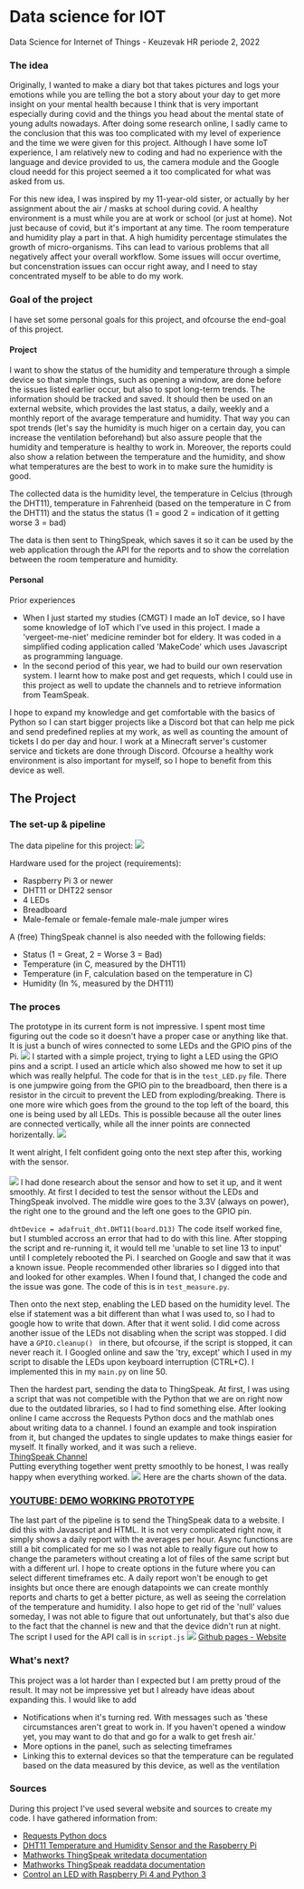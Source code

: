 # Data science for IOT 
Data Science for Internet of Things - Keuzevak HR periode 2, 2022

### The idea 
Originally, I wanted to make a diary bot that takes pictures and logs your emotions while you are telling the bot a story about your day to get more insight on your mental health because I think that is very important especially during covid and the things you head about the mental state of young adults nowadays. After doing some research online, I sadly came to the conclusion that this was too complicated with my level of experience and the time we were given for this project. Although I have some IoT experience, I am relatively new to coding and had no experience with the language and device provided to us, the camera module and the Google cloud needd for this project seemed a it too complicated for what was asked from us.

For this new idea, I was inspired by my 11-year-old sister, or actually by her assignment about the air / masks at school during covid. A healthy environment is a must while you are at work or school (or just at home). Not just because of covid, but it's important at any time. The room temperature and humidity play a part in that. A high humidity percentage stimulates the growth of micro-organisms. Tihs can lead to various problems that all negatively affect your overall workflow. Some issues will occur overtime, but concenstration issues can occur right away, and I need to stay concentrated myself to be able to do my work. 

### Goal of the project
I have set some personal goals for this project, and ofcourse the end-goal of this project.

#### Project
I want to show the status of the humidity and temperature through a simple device so that simple things, such as opening a window, are done before the issues listed earlier occur, but also to spot long-term trends. The information should be tracked and saved. It should then be used on an external website, which provides the last status, a daily, weekly and a monthly report of the avarage temperature and humidity. That way you can spot trends (let's say the humidity is much higer on a certain day, you can increase the ventilation beforehand) but also assure people that the humidity and temperature is healthy to work in. Moreover, the reports could also show a relation between the temperature and the humidity, and show what temperatures are the best to work in to make sure the humidity is good. 

The collected data is the humidity level, the temperature in Celcius (through the DHT11), temperature in Fahrenheid (based on the temperature in C from the DHT11) and the status the status (1 = good 2 = indication of it getting worse 3 = bad)

The data is then sent to ThingSpeak, which saves it so it can be used by the web application through the API for the reports and to show the correlation between the room temperature and humidity.

#### Personal
Prior experiences 
- When I just started my studies (CMGT) I made an IoT device, so I have some knowledge of IoT which I've used in this project. I made a 'vergeet-me-niet' medicine reminder bot for eldery. It was coded in a simplified coding application called 'MakeCode' which uses Javascript as programming language. 
- In the second period of this year, we had to build our own reservation system. I learnt how to make post and get requests, which I could use in this project as well to update the channels and to retrieve information from TeamSpeak.  

I hope to expand my knowledge and get comfortable with the basics of Python so I can start bigger projects like a Discord bot that can help me pick and send predefined replies at my work, as well as counting the amount of tickets I do per day and hour. I work at a Minecraft server's customer service and tickets are done through Discord. Ofcourse a healthy work environment is also important for myself, so I hope to benefit from this device as well. 

## The Project

### The set-up & pipeline
The data pipeline for this project:
<img src="images/Pipeline.jpg"/>

Hardware used for the project (requirements):
- Raspberry Pi 3 or newer
- DHT11 or DHT22 sensor
- 4 LEDs 
- Breadboard
- Male-female or female-female male-male jumper wires

A (free) ThingSpeak channel is also needed with the following fields:
- Status (1 = Great, 2 = Worse 3 = Bad)
- Temperature (in C, measured by the DHT11)
- Temperature (in F, calculation based on the temperature in C)
- Humidity (In %, measured by the DHT11)

### The proces 
The prototype in its current form is not impressive. I spent most time figuring out the code so it doesn't have a proper case or anything like that. It is just a bunch of wires connected to some LEDs and the GPIO pins of the Pi. 
<img src="images/setup.jpg"/>
I started with a simple project, trying to light a LED using the GPIO pins and a script. I used an article which also showed me how to set it up which was really helpful. The code for that is in the `test_LED.py` file.
There is one jumpwire going from the GPIO pin to the breadboard, then there is a resistor in the circuit to prevent the LED from exploding/breaking. There is one more wire which goes from the ground to the top left of the board, this one is being used by all LEDs. This is possible because all the outer lines are connected vertically, while all the inner points are connected horizentally. 
<img src="images/LEDs.jpeg"/>

 It went alright, I felt confident going onto the next step after this, working with the sensor. <br><br>
<img src="images/sensor.jpg"/>
I had done research about the sensor and how to set it up, and it went smoothly. At first I decided to test the sensor without the LEDs and ThingSpeak involved. 
The middle wire goes to the 3.3V (always on power), the right one to the ground and the left one goes to the GPIO pin.

``dhtDevice = adafruit_dht.DHT11(board.D13)``
The code itself worked fine, but I stumbled accross an error that had to do with this line. After stopping the script and re-running it, it would tell me 'unable to set line 13 to input' until I completely rebooted the Pi. I searched on Google and saw that it was a known issue. People recommended other libraries so I digged into that and looked for other examples. When I found that, I changed the code and the issue was gone. The code of this is in `test_measure.py`. 

Then onto the next step, enabling the LED based on the humidity level. The else if statement was a bit different than what I was used to, so I had to google how to write that down. After that it went solid. I did come across another issue of the LEDs not disabling when the script was stopped. I did have a `GPIO.cleanup() ` in there, but ofcourse, if the script is stopped, it can never reach it. I Googled online and saw the 'try, except' which I used in my script to disable the LEDs upon keyboard interruption (CTRL+C). I implemented this in my `main.py` on line 50. 

Then the hardest part, sending the data to ThingSpeak. At first, I was using a script that was not competible with the Python that we are on right now due to the outdated libraries, so I had to find something else.  After looking online I came accross the Requests Python docs and the mathlab ones about writing data to a channel.  I found an example and took inspiration from it, but changed the updates to single updates to make things easier for myself. It finally worked, and it was such a relieve.  
 <a href="https://thingspeak.com/channels/1642875">ThingSpeak Channel</a>  
Putting everything together went pretty smoothly to be honest, I was really happy when everything worked. 
<img src="https://i.imgur.com/MM8uHwf.png"> Here are the charts shown of the data. 
### <a href="https://youtu.be/Vzg6vLiX4uQ">YOUTUBE: DEMO WORKING PROTOTYPE </a>  

The last part of the pipeline is to send the ThingSpeak data to a website. I did this with Javascript and HTML. It is not very complicated right now, it simply shows a daily report with the averages per hour. Async functions are still a bit complicated for me so I was not able to really figure out how to change the parameters without creating a lot of files of the same script but with a different url. I hope to create options in the future where you can select different timeframes etc. A daily report won't be enough to get insights but once there are enough datapoints we can create monthly reports and charts to get a better picture, as well as seeing the correlation of the temperature and humidity. I also hope to get rid of the 'null' values someday, I was not able to figure that out unfortunately, but that's also due to the fact that the channel is new and that the device didn't run at night. The script I used for the API call is in `script.js`
 <img src="https://i.imgur.com/PnwoTHa.png"> <a href="https://isissss.github.io/Data-SCI-02/">Github pages - Website</a>  
 
### What's next?
This project was a lot harder than I expected but I am pretty proud of the result. It may not be impressive yet but I already have ideas about expanding this. I would like to add
- Notifications when it's  turning red. With messages such as 'these circumstances aren't great to work in. If you haven't opened a window yet, you may want to do that and go for a walk to get fresh air.'
- More options in the panel, such as selecting timeframes
- Linking this to external devices so that the temperature can be regulated based on the data measured by this device, as well as the ventilation

### Sources
During this project I've used several website and sources to create my code. I have gathered information from:
- <a href="https://docs.python-requests.org/en/master/user/quickstart/">Requests Python docs</a>
- <a href="https://www.raspberrypi-spy.co.uk/2017/09/dht11-temperature-and-humidity-sensor-raspberry-pi/">DHT11 Temperature and Humidity Sensor and the Raspberry Pi</a>
- <a href="https://nl.mathworks.com/help/thingspeak/writedata.html;jsessionid=57ca7fb5ff69ea6dab8a95847248">Mathworks ThingSpeak writedata documentation</a>
- <a href="https://nl.mathworks.com/help/thingspeak/readdata.html;jsessionid=57ca8759e47f248719045080ec55">Mathworks ThingSpeak readdata documentation</a> 
- <a href="https://roboticsbackend.com/raspberry-pi-control-led-python-3/">Control an LED with Raspberry Pi 4 and Python 3</a> 
